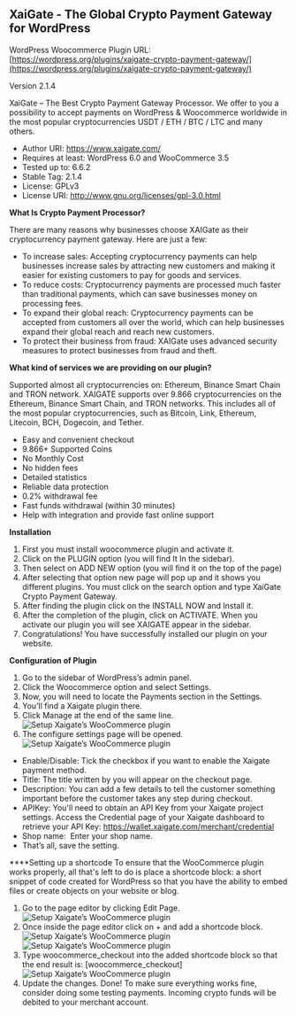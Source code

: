 XaiGate - The Global Crypto Payment Gateway for WordPress
-----------------------------------------------------------
WordPress Woocommerce Plugin URL: [https://wordpress.org/plugins/xaigate-crypto-payment-gateway/](https://wordpress.org/plugins/xaigate-crypto-payment-gateway/)

Version 2.1.4

XaiGate – The Best Crypto Payment Gateway Processor. We offer to you a possibility to accept payments on WordPress & Woocommerce worldwide in the most popular cryptocurrencies USDT / ETH / BTC / LTC and many others.

* Author URI: https://www.xaigate.com/
* Requires at least: WordPress 6.0 and WooCommerce 3.5
* Tested up to: 6.6.2
* Stable Tag: 2.1.4
* License: GPLv3
* License URI: http://www.gnu.org/licenses/gpl-3.0.html

**What Is Crypto Payment Processor?**

There are many reasons why businesses choose XAIGate as their cryptocurrency payment gateway. Here are just a few:

- To increase sales: Accepting cryptocurrency payments can help businesses increase sales by attracting new customers and making it easier for existing customers to pay for goods and services.
- To reduce costs: Cryptocurrency payments are processed much faster than traditional payments, which can save businesses money on processing fees.
- To expand their global reach: Cryptocurrency payments can be accepted from customers all over the world, which can help businesses expand their global reach and reach new customers.
- To protect their business from fraud: XAIGate uses advanced security measures to protect businesses from fraud and theft.



**What kind of services we are providing on our plugin?**

Supported almost all cryptocurrencies on: Ethereum, Binance Smart Chain and TRON network. XAIGATE supports over 9.866 cryptocurrencies on the Ethereum, Binance Smart Chain, and TRON networks. This includes all of the most popular cryptocurrencies, such as Bitcoin, Link, Ethereum, Litecoin, BCH, Dogecoin, and Tether.

- Easy and convenient checkout
- 9.866+ Supported Coins
- No Monthly Cost
- No hidden fees
- Detailed statistics
- Reliable data protection
- 0.2% withdrawal fee
- Fast funds withdrawal (within 30 minutes)
- Help with integration and provide fast online support

**Installation**
1. First you must install woocommerce plugin and activate it.
2. Click on the PLUGIN option (you will find It In the sidebar).
3. Then select on ADD NEW option (you will find it on the top of the page)
4. After selecting that option new page will pop up and it shows you different plugins. You must click on the search option and type XaiGate Crypto Payment Gateway.
5. After finding the plugin click on the INSTALL NOW and Install it.
6. After the completion of the plugin, click on ACTIVATE. When you activate our plugin you will see XAIGATE appear in the sidebar.
7. Congratulations! You have successfully installed our plugin on your website.


**Configuration of Plugin**
1. Go to the sidebar of WordPress’s admin panel.
2. Click the Woocommerce option and select Settings.
3. Now, you will need to locate the Payments section in the Settings.
4. You’ll find a Xaigate plugin there.
5. Click Manage at the end of the same line.
![Setup Xaigate’s WooCommerce plugin](https://www.xaigate.com/wp-content/uploads/2024/03/xaigate-wordpress-configure-2-1.png)
6. The configure settings page will be opened.
![Setup Xaigate’s WooCommerce plugin](https://www.xaigate.com/wp-content/uploads/2024/03/xaigate-wordpress-configure-3.png)
* Enable/Disable: Tick the checkbox if you want to enable the Xaigate payment method.
* Title: The title written by you will appear on the checkout page.
* Description: You can add a few details to tell the customer something important before the customer takes any step during checkout.
* APIKey: You'll need to obtain an API Key from your Xaigate project settings. Access the Credential page of your Xaigate dashboard to retrieve your API Key: https://wallet.xaigate.com/merchant/credential
* Shop name:  Enter your shop name.
* That’s all, save the setting.

****Setting up a shortcode
To ensure that the WooCommerce plugin works properly, all that's left to do is place a shortcode block: a short snippet of code created for WordPress so that you have the ability to embed files or create objects on your website or blog.
1. Go to the page editor by clicking Edit Page. 
![Setup Xaigate’s WooCommerce plugin](https://www.xaigate.com/wp-content/uploads/2024/09/xaigate-wordpress-shortcode-1-1536x775.png)
2. Once inside the page editor click on + and add a shortcode block. 
![Setup Xaigate’s WooCommerce plugin](https://www.xaigate.com/wp-content/uploads/2024/09/xaigate-wordpress-shortcode-2-1.png)
![Setup Xaigate’s WooCommerce plugin](https://www.xaigate.com/wp-content/uploads/2024/09/xaigate-wordpress-shortcode-3-1536x774.png)
3. Type woocommerce_checkout into the added shortcode block so that the end result is: [woocommerce_checkout]
![Setup Xaigate’s WooCommerce plugin](https://www.xaigate.com/wp-content/uploads/2024/09/xaigate-wordpress-shortcode-4-1536x773.png)
4. Update the changes.
Done! To make sure everything works fine, consider doing some testing payments. Incoming crypto funds will be debited to your merchant account.


